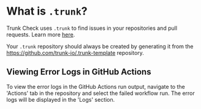 # What is `.trunk`?

Trunk Check uses `.trunk` to find issues in your repositories and pull requests. Learn more
[here][check-github-integration].

Your `.trunk` repository should always be created by generating it from the
https://github.com/trunk-io/.trunk-template repository.

[check-github-integration]: https://docs.trunk.io/check/github-integration

## Viewing Error Logs in GitHub Actions
To view the error logs in the GitHub Actions run output, navigate to the 'Actions' tab in the repository and select the failed workflow run. The error logs will be displayed in the 'Logs' section.
